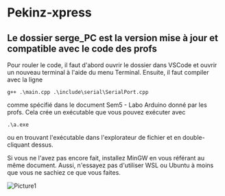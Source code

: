 # Pekinz-xpress

## Le dossier serge_PC est la version mise à jour et compatible avec le code des profs
Pour rouler le code, il faut d'abord ouvrir le dossier dans VSCode et ouvrir un nouveau terminal à l'aide du menu Terminal.
Ensuite, il faut compiler avec la ligne
```
g++ .\main.cpp .\include\serial\SerialPort.cpp
```
comme spécifié dans le document Sem5 - Labo Arduino donné par les profs.
Cela crée un exécutable que vous pouvez exécuter avec
```
.\a.exe
```
ou en trouvant l'exécutable dans l'explorateur de fichier et en double-cliquant dessus.

Si vous ne l'avez pas encore fait, installez MinGW en vous référant au même document.
Aussi, n'essayez pas d'utiliser WSL ou Ubuntu à moins que vous ne sachiez ce que vous faites.

![Picture1](https://github.com/DemonSlayer35/Pekinz-xpress/assets/89463240/56d8f5fa-d5b1-4a2d-a3f0-7380a54d686e)
